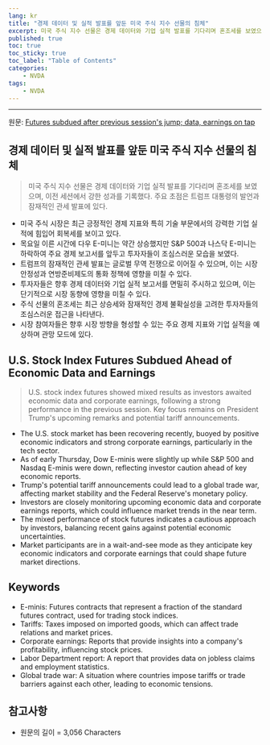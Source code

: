 ```yaml
---
lang: kr
title: "경제 데이터 및 실적 발표를 앞둔 미국 주식 지수 선물의 침체"
excerpt: 미국 주식 지수 선물은 경제 데이터와 기업 실적 발표를 기다리며 혼조세를 보였으며, 이전 세션에서 강한 성과를 기록했다. 주요 초점은 트럼프 대통령의 발언과 잠재적인 관세 발표에 있다.
published: true
toc: true
toc_sticky: true
toc_label: "Table of Contents"
categories:
    - NVDA
tags:
    - NVDA
---
```


---

  원문: [Futures subdued after previous session's jump; data, earnings on tap](https://www.investing.com/news/economy-news/futures-subdued-after-previous-sessions-jump-data-earnings-on-tap-3826533)

## 경제 데이터 및 실적 발표를 앞둔 미국 주식 지수 선물의 침체

> 미국 주식 지수 선물은 경제 데이터와 기업 실적 발표를 기다리며 혼조세를 보였으며, 이전 세션에서 강한 성과를 기록했다. 주요 초점은 트럼프 대통령의 발언과 잠재적인 관세 발표에 있다.


- 미국 주식 시장은 최근 긍정적인 경제 지표와 특히 기술 부문에서의 강력한 기업 실적에 힘입어 회복세를 보이고 있다.
- 목요일 이른 시간에 다우 E-미니는 약간 상승했지만 S&P 500과 나스닥 E-미니는 하락하여 주요 경제 보고서를 앞두고 투자자들이 조심스러운 모습을 보였다.
- 트럼프의 잠재적인 관세 발표는 글로벌 무역 전쟁으로 이어질 수 있으며, 이는 시장 안정성과 연방준비제도의 통화 정책에 영향을 미칠 수 있다.
- 투자자들은 향후 경제 데이터와 기업 실적 보고서를 면밀히 주시하고 있으며, 이는 단기적으로 시장 동향에 영향을 미칠 수 있다.
- 주식 선물의 혼조세는 최근 상승세와 잠재적인 경제 불확실성을 고려한 투자자들의 조심스러운 접근을 나타낸다.
- 시장 참여자들은 향후 시장 방향을 형성할 수 있는 주요 경제 지표와 기업 실적을 예상하며 관망 모드에 있다.

## U.S. Stock Index Futures Subdued Ahead of Economic Data and Earnings

> U.S. stock index futures showed mixed results as investors awaited economic data and corporate earnings, following a strong performance in the previous session. Key focus remains on President Trump's upcoming remarks and potential tariff announcements.


- The U.S. stock market has been recovering recently, buoyed by positive economic indicators and strong corporate earnings, particularly in the tech sector.
- As of early Thursday, Dow E-minis were slightly up while S&P 500 and Nasdaq E-minis were down, reflecting investor caution ahead of key economic reports.
- Trump's potential tariff announcements could lead to a global trade war, affecting market stability and the Federal Reserve's monetary policy.
- Investors are closely monitoring upcoming economic data and corporate earnings reports, which could influence market trends in the near term.
- The mixed performance of stock futures indicates a cautious approach by investors, balancing recent gains against potential economic uncertainties.
- Market participants are in a wait-and-see mode as they anticipate key economic indicators and corporate earnings that could shape future market directions.

## Keywords

- E-minis: Futures contracts that represent a fraction of the standard futures contract, used for trading stock indices.
- Tariffs: Taxes imposed on imported goods, which can affect trade relations and market prices.
- Corporate earnings: Reports that provide insights into a company's profitability, influencing stock prices.
- Labor Department report: A report that provides data on jobless claims and employment statistics.
- Global trade war: A situation where countries impose tariffs or trade barriers against each other, leading to economic tensions.

## 참고사항

- 원문의 길이 = 3,056 Characters

